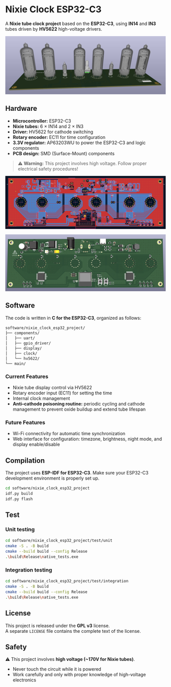 # Nixie Clock ESP32-C3

A **Nixie tube clock project** based on the **ESP32-C3**, using **IN14** and **IN3** tubes driven by **HV5622** high-voltage drivers.

![3D View](https://github.com/danpham/nixie_clock/raw/master/3d_view.png)

## Hardware

- **Microcontroller:** ESP32-C3  
- **Nixie tubes:** 6 × IN14 and 2 × IN3  
- **Driver:** HV5622 for cathode switching  
- **Rotary encoder:** EC11 for time configuration  
- **3.3V regulator:** AP63203WU to power the ESP32-C3 and logic components  
- **PCB design:** SMD (Surface-Mount) components

> ⚠️ **Warning:** This project involves high voltage. Follow proper electrical safety procedures!
> 

![PCB Back](https://github.com/danpham/nixie_clock/raw/master/pcb_view.png)

![PCB Back 3D](https://github.com/danpham/nixie_clock/raw/master/pcb_view_back.png)


## Software

The code is written in **C for the ESP32-C3**, organized as follows:

```
software/nixie_clock_esp32_project/
├── components/
│   ├── uart/
│   ├── gpio_driver/
│   ├── display/
│   ├── clock/
│   └── hv5622/
└── main/
```

### Current Features

- Nixie tube display control via HV5622  
- Rotary encoder input (EC11) for setting the time  
- Internal clock management  
- **Anti–cathode poisoning routine:** periodic cycling and cathode management to prevent oxide buildup and extend tube lifespan  

### Future Features

- Wi-Fi connectivity for automatic time synchronization  
- Web interface for configuration: timezone, brightness, night mode, and display enable/disable  

## Compilation

The project uses **ESP-IDF for ESP32-C3**. Make sure your ESP32-C3 development environment is properly set up.

```bash
cd software/nixie_clock_esp32_project
idf.py build
idf.py flash
```

## Test

### Unit testing

```bash
cd software/nixie_clock_esp32_project/test/unit
cmake -S . -B build
cmake --build build --config Release
.\build\Release\native_tests.exe
```

### Integration testing

```bash
cd software/nixie_clock_esp32_project/test/integration
cmake -S . -B build
cmake --build build --config Release
.\build\Release\native_tests.exe
```

## License

This project is released under the **GPL v3** license.  
A separate `LICENSE` file contains the complete text of the license.


## Safety

⚠️ This project involves **high voltage (~170V for Nixie tubes)**.  
- Never touch the circuit while it is powered
- Work carefully and only with proper knowledge of high-voltage electronics


